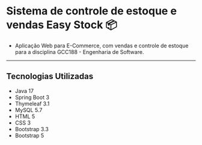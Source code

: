 # Sistema de controle de estoque e vendas Easy Stock 📦
* Aplicação Web para E-Commerce, com vendas e controle de estoque para a disciplina GCC188 - Engenharia de Software.

-------------------------------

## Tecnologias Utilizadas

- Java 17
- Spring Boot 3
- Thymeleaf 3.1
- MySQL 5.7
- HTML 5
- CSS 3
- Bootstrap 3.3
- Bootstrap 5